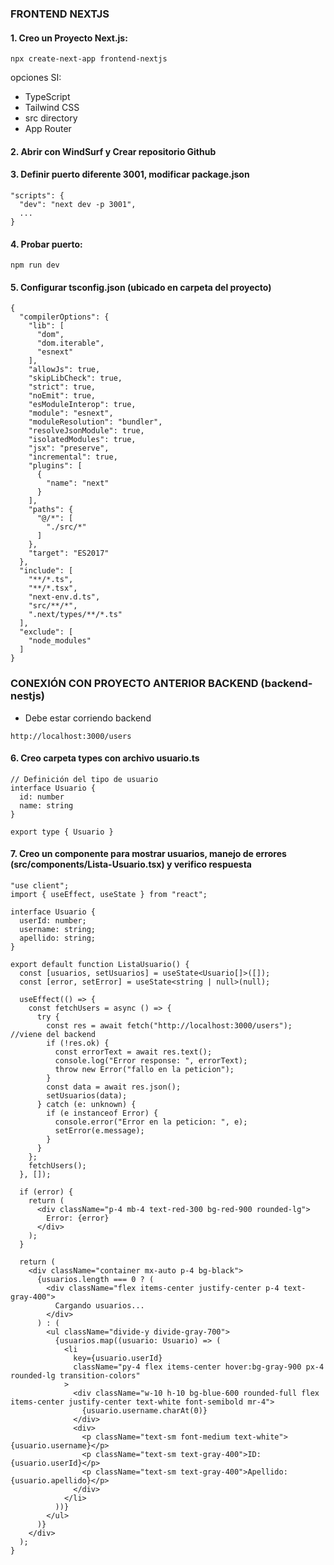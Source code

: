 ### FRONTEND NEXTJS

#### 1. Creo un Proyecto Next.js:

```
npx create-next-app frontend-nextjs
```

opciones SI:

* TypeScript
* Tailwind CSS
* src directory
* App Router

#### 2. Abrir con WindSurf y Crear repositorio Github

#### 3. Definir puerto diferente 3001, modificar package.json

```
"scripts": {
  "dev": "next dev -p 3001",
  ...
}
```

#### 4. Probar puerto:

```
npm run dev
```

#### 5. Configurar tsconfig.json (ubicado en carpeta del proyecto)

```
{
  "compilerOptions": {
    "lib": [
      "dom",
      "dom.iterable",
      "esnext"
    ],
    "allowJs": true,
    "skipLibCheck": true,
    "strict": true,
    "noEmit": true,
    "esModuleInterop": true,
    "module": "esnext",
    "moduleResolution": "bundler",
    "resolveJsonModule": true,
    "isolatedModules": true,
    "jsx": "preserve",
    "incremental": true,
    "plugins": [
      {
        "name": "next"
      }
    ],
    "paths": {
      "@/*": [
        "./src/*"
      ]
    },
    "target": "ES2017"
  },
  "include": [
    "**/*.ts",
    "**/*.tsx",
    "next-env.d.ts",
    "src/**/*",
    ".next/types/**/*.ts"
  ],
  "exclude": [
    "node_modules"
  ]
}
```

### CONEXIÓN CON PROYECTO ANTERIOR BACKEND (backend-nestjs)

* Debe estar corriendo backend

```
http://localhost:3000/users
```

#### 6. Creo carpeta types con archivo usuario.ts

```
// Definición del tipo de usuario
interface Usuario {
  id: number
  name: string
}

export type { Usuario }
```

#### 7. Creo un componente para mostrar usuarios, manejo de errores (src/components/Lista-Usuario.tsx) y verifico respuesta

```
"use client";
import { useEffect, useState } from "react";

interface Usuario {
  userId: number;
  username: string;
  apellido: string;
}

export default function ListaUsuario() {
  const [usuarios, setUsuarios] = useState<Usuario[]>([]);
  const [error, setError] = useState<string | null>(null);

  useEffect(() => {
    const fetchUsers = async () => {
      try {
        const res = await fetch("http://localhost:3000/users"); //viene del backend
        if (!res.ok) {
          const errorText = await res.text();
          console.log("Error response: ", errorText);
          throw new Error("fallo en la peticion");
        }
        const data = await res.json();
        setUsuarios(data);
      } catch (e: unknown) {
        if (e instanceof Error) {
          console.error("Error en la peticion: ", e);
          setError(e.message);
        }
      }
    };
    fetchUsers();
  }, []);

  if (error) {
    return (
      <div className="p-4 mb-4 text-red-300 bg-red-900 rounded-lg">
        Error: {error}
      </div>
    );
  }

  return (
    <div className="container mx-auto p-4 bg-black">
      {usuarios.length === 0 ? (
        <div className="flex items-center justify-center p-4 text-gray-400">
          Cargando usuarios...
        </div>
      ) : (
        <ul className="divide-y divide-gray-700">
          {usuarios.map((usuario: Usuario) => (
            <li
              key={usuario.userId}
              className="py-4 flex items-center hover:bg-gray-900 px-4 rounded-lg transition-colors"
            >
              <div className="w-10 h-10 bg-blue-600 rounded-full flex items-center justify-center text-white font-semibold mr-4">
                {usuario.username.charAt(0)}
              </div>
              <div>
                <p className="text-sm font-medium text-white">{usuario.username}</p>
                <p className="text-sm text-gray-400">ID: {usuario.userId}</p>
                <p className="text-sm text-gray-400">Apellido: {usuario.apellido}</p>
              </div>
            </li>
          ))}
        </ul>
      )}
    </div>
  );
}
```








